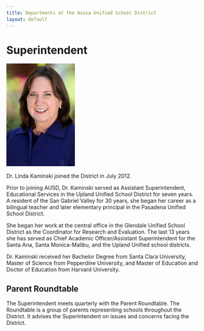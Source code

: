 ```yaml
---
title: Departments at the Azusa Unified School District
layout: default
---
```


# Superintendent

![](/images/teachers/linda.jpg)

Dr. Linda Kaminski joined the District in July 2012.

Prior to joining AUSD, Dr. Kaminski served as Assistant Superintendent, Educational Services in the Upland Unified School District for seven years. A resident of the San Gabriel Valley for 30 years, she began her career as a bilingual teacher and later elementary principal in the Pasadena Unified School District.
 
She began her work at the central office in the Glendale Unified School District as the Coordinator for Research and Evaluation. The last 13 years she has served as Chief Academic Officer/Assistant Superintendent for the Santa Ana, Santa Monica-Malibu, and the Upland Unified school districts.

Dr. Kaminski received her Bachelor Degree from Santa Clara University, Master of Science from Pepperdine University, and Master of Education and Doctor of Education from Harvard University.  

## Parent Roundtable

The Superintendent meets quarterly with the Parent Roundtable. The Roundtable is  a group of parents representing schools throughout the District. It advises the Superintendent on issues and concerns facing the District.

